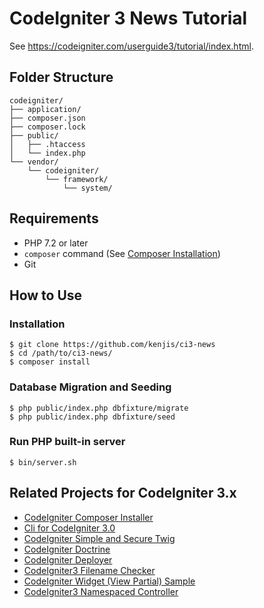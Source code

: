 # CodeIgniter 3 News Tutorial

See <https://codeigniter.com/userguide3/tutorial/index.html>.

## Folder Structure

```
codeigniter/
├── application/
├── composer.json
├── composer.lock
├── public/
│   ├── .htaccess
│   └── index.php
└── vendor/
    └── codeigniter/
        └── framework/
            └── system/
```

## Requirements

- PHP 7.2 or later
- `composer` command (See [Composer Installation](https://getcomposer.org/doc/00-intro.md#installation-linux-unix-macos))
- Git

## How to Use

### Installation

```
$ git clone https://github.com/kenjis/ci3-news
$ cd /path/to/ci3-news/
$ composer install
```

### Database Migration and Seeding

```
$ php public/index.php dbfixture/migrate
$ php public/index.php dbfixture/seed
```

### Run PHP built-in server

```
$ bin/server.sh
```

## Related Projects for CodeIgniter 3.x

- [CodeIgniter Composer Installer](https://github.com/kenjis/codeigniter-composer-installer)
- [Cli for CodeIgniter 3.0](https://github.com/kenjis/codeigniter-cli)
- [CodeIgniter Simple and Secure Twig](https://github.com/kenjis/codeigniter-ss-twig)
- [CodeIgniter Doctrine](https://github.com/kenjis/codeigniter-doctrine)
- [CodeIgniter Deployer](https://github.com/kenjis/codeigniter-deployer)
- [CodeIgniter3 Filename Checker](https://github.com/kenjis/codeigniter3-filename-checker)
- [CodeIgniter Widget (View Partial) Sample](https://github.com/kenjis/codeigniter-widgets)
- [CodeIgniter3 Namespaced Controller](https://github.com/kenjis/codeigniter3-namespaced-controller)
